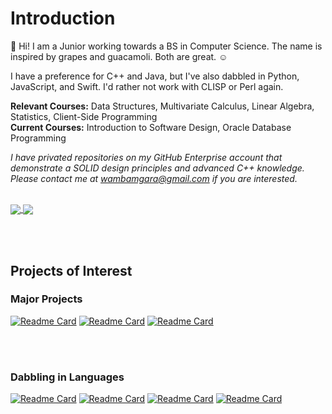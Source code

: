 # Introduction

👋 Hi! I am a Junior working towards a BS in Computer Science. The name is inspired by grapes and guacamoli. Both are great. :relaxed:

I have a preference for C++ and Java, but I've also dabbled in Python, JavaScript, and Swift. I'd rather not work with CLISP or Perl again. 

**Relevant Courses:** Data Structures, Multivariate Calculus, Linear Algebra, Statistics, Client-Side Programming
<br>
**Current Courses:** Introduction to Software Design, Oracle Database Programming

*I have privated repositories on my GitHub Enterprise account that demonstrate a SOLID design principles and advanced C++ knowledge. Please contact me at wambamgara@gmail.com if you are interested.*

<br>

<!-- Some HTML for the Widgets Layout -->
<!-- Themes were chosen, to the best of my ability, by 508 Compliance and accessibility design standards -->

<!-- Github Stats Widget
       !-- provided by https://github.com/anuraghazra/github-readme-stats#responsive-card-theme
       !-- Made responsive to different background themes for better contrast,
       !-- and aligned with Github Language Widget.
      -->
<a href="https://github.com/anuraghazra/convoychat">
  <picture>
  <source align="center" srcset="https://github-readme-stats.vercel.app/api?username=grapemoli&show_icons=true&hide_border=true&theme=flag-india"
        media="(prefers-color-scheme: dark)" />
  <source align="center" srcset="https://github-readme-stats.vercel.app/api?username=grapemoli&show_icons=true&hide_border=true&theme=onedark"
        media="(prefers-color-scheme: light), (prefers-color-scheme: no-preference)" />
  <img align="center" src="https://github-readme-stats.vercel.app/api?username=grapemoli&show_icons=true&hide_border=true&theme=onedark"
        media="" />
  </picture>
</a>
     
<!-- Github Language Widget
       !-- provided by https://github.com/anuraghazra/github-readme-stats#responsive-card-theme
       !-- Made responsive to different browser themes.
        -->
<a href="https://github.com/anuraghazra/convoychat">
  <picture>
  <source align="center" srcset="https://github-readme-stats.vercel.app/api/top-langs/?username=grapemoli&show_icons=true&layout=compact&hide_border=true&theme=flag-india"
        media="(prefers-color-scheme: dark)" />
  <source align="center" srcset="https://github-readme-stats.vercel.app/api/top-langs/?username=grapemoli&show_icons=true&hide_border=true&layout=compact&theme=dracula"
        media="(prefers-color-scheme: light), (prefers-color-scheme: no-preference)" />
  <img align="center" src="https://github-readme-stats.vercel.app/api/top-langs/?username=grapemoli&show_icons=true&layout=compact&hide_border=true&theme=dracula"
        media="" />
  </picture>
</a>

<br><br>

## Projects of Interest
### Major Projects
[![Readme Card](https://github-readme-stats.vercel.app/api/pin/?username=grapemoli&repo=PokeDex&show_owner=true&theme=swift)](https://github.com/grapemoli/PokeDex)
[![Readme Card](https://github-readme-stats.vercel.app/api/pin/?username=grapemoli&repo=MGOT&show_owner=true&theme=swift)](https://github.com/grapemoli/MGOT)
[![Readme Card](https://github-readme-stats.vercel.app/api/pin/?username=grapemoli&repo=spellChecker&show_owner=true&theme=swift)](https://github.com/grapemoli/spellChecker)

<br><br>
### Dabbling in Languages
[![Readme Card](https://github-readme-stats.vercel.app/api/pin/?username=grapemoli&repo=horseRaceSwift&show_owner=true&theme=vue )](https://github.com/grapemoli/horseRaceSwift)
[![Readme Card](https://github-readme-stats.vercel.app/api/pin/?username=grapemoli&repo=horseRaceVB&show_owner=true&theme=vue )](https://github.com/grapemoli/horseRaceVB)
[![Readme Card](https://github-readme-stats.vercel.app/api/pin/?username=grapemoli&repo=missingNumber&show_owner=true&theme=vue )](https://github.com/grapemoli/missingNumber)
[![Readme Card](https://github-readme-stats.vercel.app/api/pin/?username=grapemoli&repo=javaProblems&show_owner=true&theme=vue )](https://github.com/grapemoli/javaProblems)
